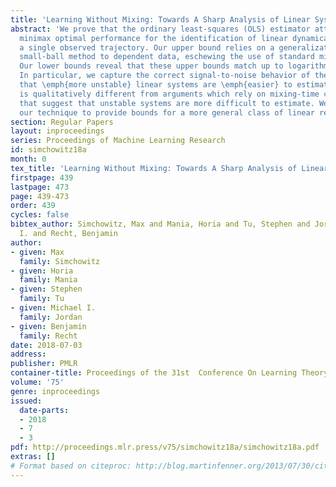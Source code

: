 ```yaml
---
title: 'Learning Without Mixing: Towards A Sharp Analysis of Linear System Identification'
abstract: 'We prove that the ordinary least-squares (OLS) estimator attains nearly
  minimax optimal performance for the identification of linear dynamical systems from
  a single observed trajectory. Our upper bound relies on a generalization of Mendelson’s
  small-ball method to dependent data, eschewing the use of standard mixing-time arguments.
  Our lower bounds reveal that these upper bounds match up to logarithmic factors.
  In particular, we capture the correct signal-to-noise behavior of the problem, showing
  that \emph{more unstable} linear systems are \emph{easier} to estimate. This behavior
  is qualitatively different from arguments which rely on mixing-time calculations
  that suggest that unstable systems are more difficult to estimate. We generalize
  our technique to provide bounds for a more general class of linear response time-series. '
section: Regular Papers
layout: inproceedings
series: Proceedings of Machine Learning Research
id: simchowitz18a
month: 0
tex_title: 'Learning Without Mixing: Towards A Sharp Analysis of Linear System Identification'
firstpage: 439
lastpage: 473
page: 439-473
order: 439
cycles: false
bibtex_author: Simchowitz, Max and Mania, Horia and Tu, Stephen and Jordan, Michael
  I. and Recht, Benjamin
author:
- given: Max
  family: Simchowitz
- given: Horia
  family: Mania
- given: Stephen
  family: Tu
- given: Michael I.
  family: Jordan
- given: Benjamin
  family: Recht
date: 2018-07-03
address: 
publisher: PMLR
container-title: Proceedings of the 31st  Conference On Learning Theory
volume: '75'
genre: inproceedings
issued:
  date-parts:
  - 2018
  - 7
  - 3
pdf: http://proceedings.mlr.press/v75/simchowitz18a/simchowitz18a.pdf
extras: []
# Format based on citeproc: http://blog.martinfenner.org/2013/07/30/citeproc-yaml-for-bibliographies/
---
```

